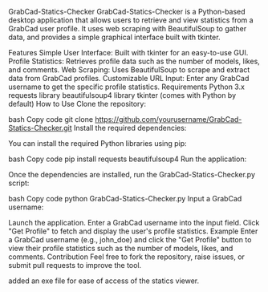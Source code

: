 GrabCad-Statics-Checker
GrabCad-Statics-Checker is a Python-based desktop application that allows users to retrieve and view statistics from a GrabCad user profile. It uses web scraping with BeautifulSoup to gather data, and provides a simple graphical interface built with tkinter.

Features
Simple User Interface: Built with tkinter for an easy-to-use GUI.
Profile Statistics: Retrieves profile data such as the number of models, likes, and comments.
Web Scraping: Uses BeautifulSoup to scrape and extract data from GrabCad profiles.
Customizable URL Input: Enter any GrabCad username to get the specific profile statistics.
Requirements
Python 3.x
requests library
beautifulsoup4 library
tkinter (comes with Python by default)
How to Use
Clone the repository:

bash
Copy code
git clone https://github.com/yourusername/GrabCad-Statics-Checker.git
Install the required dependencies:

You can install the required Python libraries using pip:

bash
Copy code
pip install requests beautifulsoup4
Run the application:

Once the dependencies are installed, run the GrabCad-Statics-Checker.py script:

bash
Copy code
python GrabCad-Statics-Checker.py
Input a GrabCad username:

Launch the application.
Enter a GrabCad username into the input field.
Click "Get Profile" to fetch and display the user's profile statistics.
Example
Enter a GrabCad username (e.g., john_doe) and click the "Get Profile" button to view their profile statistics such as the number of models, likes, and comments.
Contribution
Feel free to fork the repository, raise issues, or submit pull requests to improve the tool.

added an exe file for ease of access of the statics viewer.
